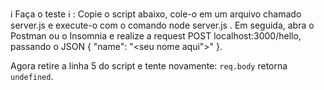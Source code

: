 ℹ️ Faça o teste ℹ️ : Copie o script abaixo, cole-o em um arquivo chamado server.js e execute-o com o comando node server.js . Em seguida, abra o Postman ou o Insomnia e realize a request POST localhost:3000/hello, passando o JSON { "name": "<seu nome aqui">" }.

Agora retire a linha 5 do script e tente novamente: `req.body` retorna `undefined`.